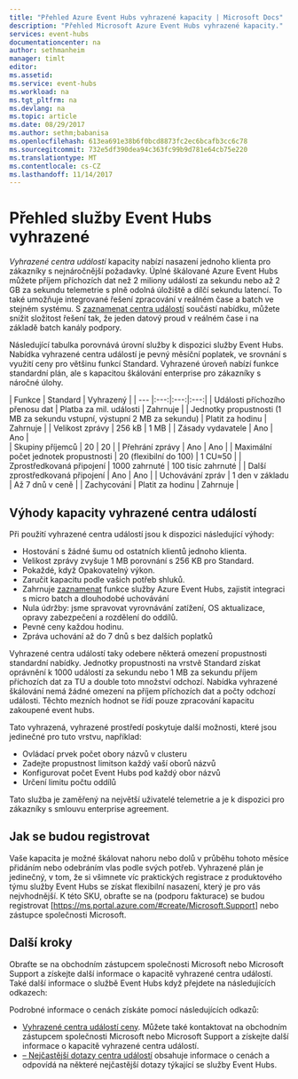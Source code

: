 ```yaml
---
title: "Přehled Azure Event Hubs vyhrazené kapacity | Microsoft Docs"
description: "Přehled Microsoft Azure Event Hubs vyhrazené kapacity."
services: event-hubs
documentationcenter: na
author: sethmanheim
manager: timlt
editor: 
ms.assetid: 
ms.service: event-hubs
ms.workload: na
ms.tgt_pltfrm: na
ms.devlang: na
ms.topic: article
ms.date: 08/29/2017
ms.author: sethm;babanisa
ms.openlocfilehash: 613ea691e38b6f0bcd8873fc2ec6bcafb3cc6c78
ms.sourcegitcommit: 732e5df390dea94c363fc99b9d781e64cb75e220
ms.translationtype: MT
ms.contentlocale: cs-CZ
ms.lasthandoff: 11/14/2017
---
```

# <a name="overview-of-event-hubs-dedicated"></a>Přehled služby Event Hubs vyhrazené

*Vyhrazené centra událostí* kapacity nabízí nasazení jednoho klienta pro zákazníky s nejnáročnější požadavky. Úplné škálované Azure Event Hubs můžete příjem příchozích dat než 2 miliony událostí za sekundu nebo až 2 GB za sekundu telemetrie s plně odolná úložiště a dílčí sekundu latencí. To také umožňuje integrované řešení zpracování v reálném čase a batch ve stejném systému. S [zaznamenat centra událostí](event-hubs-capture-overview.md) součástí nabídku, můžete snížit složitost řešení tak, že jeden datový proud v reálném čase i na základě batch kanály podpory.

Následující tabulka porovnává úrovní služby k dispozici služby Event Hubs. Nabídka vyhrazené centra událostí je pevný měsíční poplatek, ve srovnání s využití ceny pro většinu funkcí Standard. Vyhrazené úroveň nabízí funkce standardní plán, ale s kapacitou škálování enterprise pro zákazníky s náročné úlohy. 

| Funkce | Standard | Vyhrazený |
| --- |:---:|:---:|:---:|
| Události příchozího přenosu dat | Platba za mil. události | Zahrnuje |
| Jednotky propustnosti (1 MB za sekundu vstupní, výstupní 2 MB za sekundu) | Platit za hodinu | Zahrnuje |
| Velikost zprávy | 256 kB | 1 MB |
| Zásady vydavatele | Ano | Ano |   
| Skupiny příjemců | 20 | 20 |
| Přehrání zprávy | Ano | Ano |
| Maximální počet jednotek propustnosti | 20 (flexibilní do 100)   | 1 CU≈50 |
| Zprostředkovaná připojení | 1000 zahrnuté | 100 tisíc zahrnuté |
| Další zprostředkovaná připojení | Ano | Ano |
| Uchovávání zpráv | 1 den v základu | Až 7 dnů v ceně |
| Zachycování | Platit za hodinu | Zahrnuje |

## <a name="benefits-of-event-hubs-dedicated-capacity"></a>Výhody kapacity vyhrazené centra událostí

Při použití vyhrazené centra událostí jsou k dispozici následující výhody:

* Hostování s žádné šumu od ostatních klientů jednoho klienta.
* Velikost zprávy zvyšuje 1 MB porovnání s 256 KB pro Standard.
* Pokaždé, když Opakovatelný výkon.
* Zaručit kapacitu podle vašich potřeb shluků.
* Zahrnuje [zaznamenat](https://docs.microsoft.com/azure/event-hubs/event-hubs-capture-overview) funkce služby Azure Event Hubs, zajistit integraci s micro batch a dlouhodobé uchovávání
* Nula údržby: jsme spravovat vyrovnávání zatížení, OS aktualizace, opravy zabezpečení a rozdělení do oddílů.
* Pevné ceny každou hodinu.
* Zpráva uchování až do 7 dnů s bez dalších poplatků

Vyhrazené centra událostí taky odebere některá omezení propustnosti standardní nabídky. Jednotky propustnosti na vrstvě Standard získat oprávnění k 1000 událostí za sekundu nebo 1 MB za sekundu příjem příchozích dat za TU a double toto množství odchozí. Nabídka vyhrazené škálování nemá žádné omezení na příjem příchozích dat a počty odchozí události. Těchto mezních hodnot se řídí pouze zpracování kapacitu zakoupené event hubs.

Tato vyhrazená, vyhrazené prostředí poskytuje další možnosti, které jsou jedinečné pro tuto vrstvu, například:

* Ovládací prvek počet obory názvů v clusteru
* Zadejte propustnost limitson každý vaší oborů názvů
* Konfigurovat počet Event Hubs pod každý obor názvů
* Určení limitu počtu oddílů

Tato služba je zaměřený na největší uživatelé telemetrie a je k dispozici pro zákazníky s smlouvu enterprise agreement.

## <a name="how-to-onboard"></a>Jak se budou registrovat

Vaše kapacita je možné škálovat nahoru nebo dolů v průběhu tohoto měsíce přidáním nebo odebráním vlas podle svých potřeb. Vyhrazené plán je jedinečný, v tom, že si všimnete víc praktických registrace z produktového týmu služby Event Hubs se získat flexibilní nasazení, který je pro vás nejvhodnější. K této SKU, obraťte se na (podporu fakturace) se budou registrovat [https://ms.portal.azure.com/#create/Microsoft.Support] nebo zástupce společnosti Microsoft.

## <a name="next-steps"></a>Další kroky
Obraťte se na obchodním zástupcem společnosti Microsoft nebo Microsoft Support a získejte další informace o kapacitě vyhrazené centra událostí. Také další informace o službě Event Hubs když přejdete na následujících odkazech:

Podrobné informace o cenách získáte pomocí následujících odkazů:

- [Vyhrazené centra událostí ceny](https://azure.microsoft.com/pricing/details/event-hubs/). Můžete také kontaktovat na obchodním zástupcem společnosti Microsoft nebo Microsoft Support a získejte další informace o kapacitě vyhrazené centra událostí.
- [– Nejčastější dotazy centra událostí](event-hubs-faq.md) obsahuje informace o cenách a odpovídá na některé nejčastější dotazy týkající se služby Event Hubs. 
